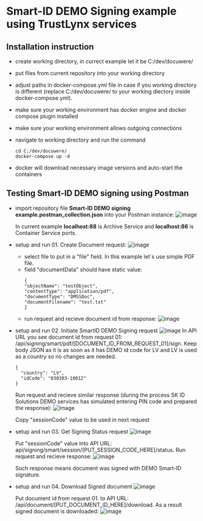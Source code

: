 # Smart-ID DEMO Signing example using TrustLynx services
## Installation instruction
- create working directory, in currect example let it be C:/dev/docuwere/
- put files from current repository into your working directory
- adjust paths in docker-compose.yml file in case if you working directory is different (replace C:/dev/docuwere/ to your working diectory inside docker-compose.yml).
- make sure your working environment has docker engine and docker compose plugin installed
- make sure your working environment allows outgoing connections
- navigate to working directory and run the command
  
  ```
  cd C:/dev/docuwere/
  docker-compose up -d
  ```
- docker will download necessary image versions and auto-start the containers
## Testing Smart-ID DEMO signing using Postman
- import repository file **Smart-ID DEMO signing example.postman_collection.json** into your Postman instance:
  ![image](https://github.com/user-attachments/assets/dd294616-f8ec-48d5-a52e-66c043e29336)

  In current example **localhost:88** is Archive Service and **localhost:86** is Container Service ports.
- setup and run 01. Create Document request:
      ![image](https://github.com/user-attachments/assets/b97b68b1-3375-40e2-b7f2-db982436974d)
    - select file to put in a "file" field. In this example let`s use simple PDF file.
    - field "documentData" should have static value:
      ```
      {
      "objectName": "testObject",
      "contentType": "application/pdf",
      "documentType": "DMSSDoc",
      "documentFilename": "test.txt"
      }
      ```
   - run request and recieve document id from response:
     ![image](https://github.com/user-attachments/assets/e51f0af5-5f3b-432d-a292-0e5546717f90)
- setup and run 02. Initiate SmartID DEMO Signing request
  ![image](https://github.com/user-attachments/assets/968a326c-9f1f-4960-aa08-d396b37c2b85)
  In API URL you see document id from request 01: /api/signing/smart/pdf/[DOCUMENT_ID_FROM_REQUEST_01]/sign.
  Keep body JSON as it is as soon as it has DEMO id code for LV and LV is used as a country so no changes are needed.
  ```
  {
    "country": "LV",
    "idCode": "030303-10012"  
  }  
  ```
  Run request and recieve similar response (during the process SK ID Solutions DEMO services has simulated entering PIN code and prepared the response):
  ![image](https://github.com/user-attachments/assets/981ff075-154f-4b8b-a13d-7f9c28b33930)
  
  Copy "sessionCode" value to be used in next request
- setup and run 03. Get Signing Status request
  ![image](https://github.com/user-attachments/assets/054daeb6-00a9-41f2-831b-45e5e887f4a4)
  
  Put "sessionCode" value into API URL: api/signing/smart/session/[PUT_SESSION_CODE_HERE]/status.
  Run request and recieve response:
  ![image](https://github.com/user-attachments/assets/4f8503e4-eaf7-4b61-8a1a-58c91abd45e3)
  
  Such response means document was signed with DEMO Smart-ID signature.
- setup and run 04. Download Signed document
  ![image](https://github.com/user-attachments/assets/3269eb2e-8e3f-41e6-8d16-0018761ee4fe)
  
  Put document id from request 01. to API URL: /api/document/[PUT_DOCUMENT_ID_HERE]/download. As a result signed document is downloaded:
  ![image](https://github.com/user-attachments/assets/f0786974-cd56-439f-a679-8ad1a5380e53)




  

